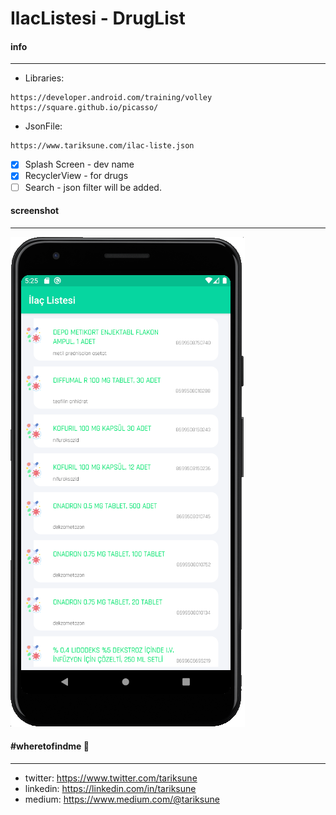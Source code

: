 # IlacListesi - DrugList
#### info
________________
 - Libraries:
```
https://developer.android.com/training/volley
https://square.github.io/picasso/
```
 - JsonFile:
```
https://www.tariksune.com/ilac-liste.json
```
- [x] Splash Screen - dev name
- [x] RecyclerView - for drugs
- [ ] Search - json filter will be added.

#### screenshot
________________
![](https://raw.githubusercontent.com/tariksune/IlacListesi-Android/master/screenshot.png)

#### #wheretofindme 📍
________________
- twitter: https://www.twitter.com/tariksune
- linkedin: https://linkedin.com/in/tariksune
- medium: https://www.medium.com/@tariksune
